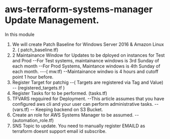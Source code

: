 # aws-terraform-systems-manager Update Management.




In this module  
1) We will create Patch Baseline for Windows Server 2016 & Amazon Linux 2. ( patch_baseline.tf)
2) 2 Maintainance Window for Updates to be dployed on instances for Test and Prod 
   --For Test systems, maintainance windows is 3rd Sunday of each month
   --For Prod Systems, Maintance windows is 4th Sunday of each month. ---( mw.tf)
   --Maintainance windwo is 4 hours and cutoff point 1 hour before.
3) Register Target for patchig 
   --( Targets are registered via Tag and Value) -- (registered_targets.tf )
4) Register Tasks for to be performed. (tasks.tf)
5) TFVARS regquired for Deployment.
   --This article assumes that you have configured aws cli and your user can perform administrative tasks. -- (vars.tf)
   -- Keeping backend on S3 Bucket.
6) Create an role for AWS Systems Manager to be assumed. -- (automation_role.tf)
7) SNS Topic to update. You need to manually register EMAILD as terraform doesnt support email id subscribe.
